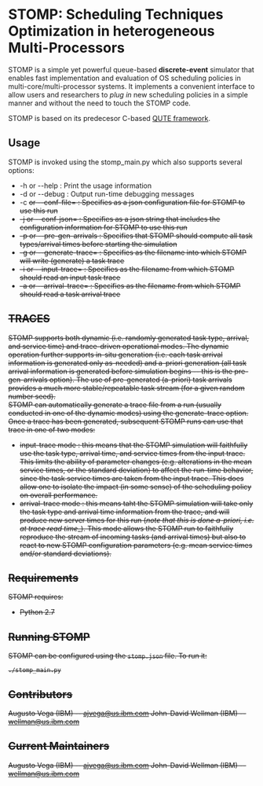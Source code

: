 # STOMP: Scheduling Techniques Optimization in heterogeneous Multi-Processors 

STOMP is a simple yet powerful queue-based **discrete-event** simulator that enables fast implementation and evaluation of OS scheduling policies in multi-core/multi-processor systems. It implements a convenient interface to allow users and researchers to _plug in_ new scheduling policies in a simple manner and without the need to touch the STOMP code.

STOMP is based on its predecesor C-based <a href="https://ieeexplore.ieee.org/document/5749737" target="_blank">QUTE framework</a>.

## Usage

STOMP is invoked using the stomp_main.py which also supports several options:
 * -h or --help : Print the usage information
 * -d or --debug : Output run-time debugging messages
 * -c <S> or --conf-file=<S> : Specifies <S> as a json configuration file for STOMP to use this run
 * -j <S> or --conf-json=<S> : Specifies <S> as a json string that includes the configuration information for STOMP to use this run
 * -p or --pre-gen-arrivals : Specifies that STOMP should compute all task types/arrival times before starting the simulation
 * -g <S> or --generate-trace=<S> : Specifies <S> as the filename into which STOMP will write (generate) a task trace
 * -i <S> or --input-trace=<S> : Specifies <S> as the filename from which STOMP should read an input task trace
 * -a <S> or --arrival-trace=<S> : Specifies <S> as the filename from which STOMP should read a task arrival trace

## TRACES

STOMP supports both dynamic (i.e. randomly generated task type, arrival, and service time) and trace-driven operational modes.  The dynamic operation further supports in-situ generation (i.e. each task arrival information is generated only as-needed) and a-priori generation (all task arrival information is generated before simulation begins -- this is the pre-gen-arrivals option).  The use of pre-generated (a-priori) task arrivals provides a much more stable/repeatable task stream (for a given random number seed).  
STOMP can automatically generate a trace file from a run (usually conducted in one of the dynamic modes) using the generate-trace option.
Once a trace has been generated, subsequent STOMP runs can use that trace in one of two modes:
 * input-trace mode : this means that the STOMP simulation will faithfully use the task type, arrival time, and service times from the input trace.  This limits the ability of parameter changes (e.g. alterations in the mean service times, or the standard deviation) to affect the run-time behavior, since the task service times are taken from the input trace.  This does allow one to isolate the impact (in some sense) of the scheduling policy on overall performance.
 * arrival-trace mode : this means taht the STOMP simulation will take only the task type and arrival time information from the trace, and will produce new server times for this run (_note that this is done a-priori, i.e. at trace read time__).  This mode allows the STOMP run to faithfully reproduce the stream of incoming tasks (and arrival times) but also to react to new STOMP configuration parameters (e.g. mean service times and/or standard deviations).

## Requirements

STOMP requires:
 - Python 2.7


## Running STOMP

STOMP can be configured using the `stomp.json` file. To run it:

```
./stomp_main.py
```

## Contributors

Augusto Vega (IBM) --  ajvega@us.ibm.com
John-David Wellman (IBM) -- wellman@us.ibm.com

## Current Maintainers

Augusto Vega (IBM) --  ajvega@us.ibm.com
John-David Wellman (IBM) -- wellman@us.ibm.com
